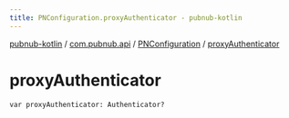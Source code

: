 ```yaml
---
title: PNConfiguration.proxyAuthenticator - pubnub-kotlin
---
```


[pubnub-kotlin](../../index.html) / [com.pubnub.api](../index.html) / [PNConfiguration](index.html) / [proxyAuthenticator](./proxy-authenticator.html)

# proxyAuthenticator

`var proxyAuthenticator: Authenticator?`